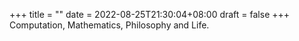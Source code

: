 +++
title =  ""
date = 2022-08-25T21:30:04+08:00
draft = false
+++
Computation, Mathematics, Philosophy and Life.
